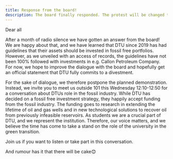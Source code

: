 ```yaml
---
title: Response from the board!
description: The board finally responded. The protest will be changed to become an intromeeting instead
---
```


Dear all 

After a month of radio silence we have gotten an answer from the board! We are happy about that, and we have learned that DTU since 2019 has had guidelines that their assets should be invested in fossil free portfolios. However, as we unveiled with an access of records, the guidelines have not been 100% followed with investments in e.g. Callon Petroleum Company. For now, we hope to improve the dialogue with the board and hopefully get an official statement that DTU fully commits to a divestment.

For the sake of dialogue, we therefore postpone the planned demonstration. Instead, we invite you to meet us outside 101 this Wednesday 12:10-12:50 for a conversation about DTUs role in the fossil industry. While DTU has decided on a fossil free investment strategy, they happily accept funding from the fossil industry. The funding goes to research in extending the lifetime of oil and gas wells and in new technological solutions to recover oil from previously infeasible reservoirs. As students we are a crucial part of DTU, and we represent the institution. Therefore, our voice matters, and we believe the time has come to take a stand on the role of the university in the green transition. 

Join us if you want to listen or take part in this conversation. 

And rumour has it that there will be cake😊